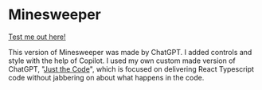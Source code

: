 # Minesweeper

[Test me out here!](https://lebbe.github.io/minesweeper_chatgpt/)

This version of Minesweeper was made by ChatGPT. I added controls and style with the help
of Copilot. I used my own custom made version of ChatGPT,
"[Just the Code](https://chat.openai.com/g/g-nwYx83z7Q-just-the-code)", which is focused
on delivering React Typescript code without jabbering on about what happens in the code.

